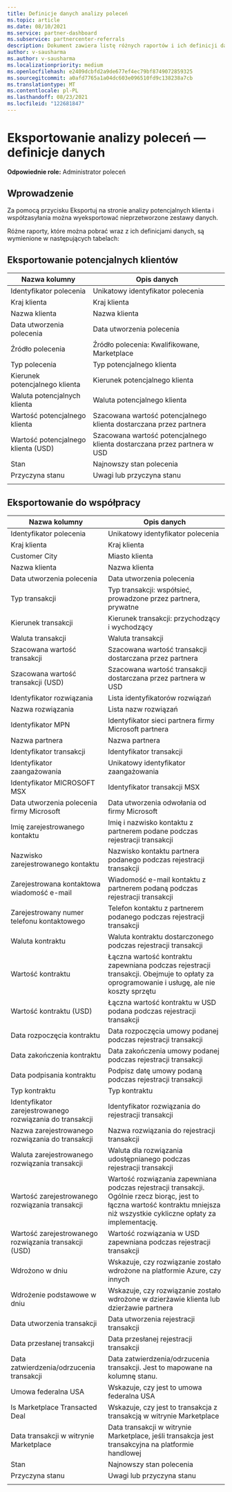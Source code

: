 ```yaml
---
title: Definicje danych analizy poleceń
ms.topic: article
ms.date: 08/10/2021
ms.service: partner-dashboard
ms.subservice: partnercenter-referrals
description: Dokument zawiera listę różnych raportów i ich definicji danych, które można pobrać ze stron analizy poleceń.
author: v-sausharma
ms.author: v-sausharma
ms.localizationpriority: medium
ms.openlocfilehash: e2409dcbfd2a9de677ef4ec79bf8749072859325
ms.sourcegitcommit: a0afd7765a1a04dc603e096510fd9c138238a7cb
ms.translationtype: MT
ms.contentlocale: pl-PL
ms.lasthandoff: 08/23/2021
ms.locfileid: "122681847"
---
```

# <a name="referral-analytics-export--data-definitions"></a>Eksportowanie analizy poleceń — definicje danych

**Odpowiednie role:** Administrator poleceń

## <a name="introduction"></a>Wprowadzenie

Za pomocą przycisku Eksportuj na stronie analizy potencjalnych klienta i współzasyłania można wyeksportować nieprzetworzone zestawy danych.

Różne raporty, które można pobrać wraz z ich definicjami danych, są wymienione w następujących tabelach:

## <a name="leads-export"></a>Eksportowanie potencjalnych klientów

|   Nazwa kolumny |   Opis danych    |
|----|----|
|   Identyfikator polecenia |   Unikatowy identyfikator polecenia  |
|   Kraj klienta    |   Kraj klienta |
|   Nazwa klienta   |   Nazwa klienta    |
|   Data utworzenia polecenia  |   Data utworzenia polecenia   |
|   Źródło polecenia |   Źródło polecenia: Kwalifikowane, Marketplace  |
|   Typ polecenia   |   Typ potencjalnego klienta    |
|   Kierunek potencjalnego klienta  |   Kierunek potencjalnego klienta   |
|   Waluta potencjalnych klienta   |   Waluta potencjalnego klienta    |
|   Wartość potencjalnego klienta  |   Szacowana wartość potencjalnego klienta dostarczana przez partnera    |
|   Wartość potencjalnego klienta (USD)    |   Szacowana wartość potencjalnego klienta dostarczana przez partnera w USD |
|   Stan      |   Najnowszy stan polecenia   |
|   Przyczyna stanu   |   Uwagi lub przyczyna stanu    |
|       |       |


## <a name="co-sell-export"></a>Eksportowanie do współpracy

|   Nazwa kolumny |   Opis danych    |
|    ----    |    ----    |
|   Identyfikator polecenia |   Unikatowy identyfikator polecenia  |
|   Kraj klienta    |   Kraj klienta |
|   Customer City   |   Miasto klienta    |
|   Nazwa klienta   |   Nazwa klienta    |
|   Data utworzenia polecenia  |   Data utworzenia polecenia   |
|   Typ transakcji   |   Typ transakcji: współsieć, prowadzone przez partnera, prywatne |
|   Kierunek transakcji  |   Kierunek transakcji: przychodzący i wychodzący    |
|   Waluta transakcji   |   Waluta transakcji    |
|   Szacowana wartość transakcji    |   Szacowana wartość transakcji dostarczana przez partnera    |
|   Szacowana wartość transakcji (USD)  |   Szacowana wartość transakcji dostarczana przez partnera w USD |
|   Identyfikator rozwiązania     |   Lista identyfikatorów rozwiązań |
|   Nazwa rozwiązania   |   Lista nazw rozwiązań  |
|   Identyfikator MPN  |   Identyfikator sieci partnera firmy Microsoft partnera |
|   Nazwa partnera    |   Nazwa partnera |
|   Identyfikator transakcji |   Identyfikator transakcji  |
|   Identyfikator zaangażowania   |   Unikatowy identyfikator zaangażowania    |
|   Identyfikator MICROSOFT MSX    |   Identyfikator transakcji MSX  |
|   Data utworzenia polecenia firmy Microsoft    |   Data utworzenia odwołania od firmy Microsoft |
|   Imię zarejestrowanego kontaktu   |   Imię i nazwisko kontaktu z partnerem podane podczas rejestracji transakcji |
|   Nazwisko zarejestrowanego kontaktu    |   Nazwisko kontaktu partnera podanego podczas rejestracji transakcji  |
|   Zarejestrowana kontaktowa wiadomość e-mail    |   Wiadomość e-mail kontaktu z partnerem podaną podczas rejestracji transakcji  |
|   Zarejestrowany numer telefonu kontaktowego |   Telefon kontaktu z partnerem podanego podczas rejestracji transakcji   |
|   Waluta kontraktu   |   Waluta kontraktu dostarczonego podczas rejestracji transakcji  |
|   Wartość kontraktu  |   Łączna wartość kontraktu zapewniana podczas rejestracji transakcji. Obejmuje to opłaty za oprogramowanie i usługę, ale nie koszty sprzętu  |
|   Wartość kontraktu (USD)    |   Łączna wartość kontraktu w USD podana podczas rejestracji transakcji   |
|   Data rozpoczęcia kontraktu |   Data rozpoczęcia umowy podanej podczas rejestracji transakcji    |
|   Data zakończenia kontraktu   |   Data zakończenia umowy podanej podczas rejestracji transakcji  |
|   Data podpisania kontraktu  |   Podpisz datę umowy podaną podczas rejestracji transakcji |
|   Typ kontraktu   |   Typ kontraktu    |
|   Identyfikator zarejestrowanego rozwiązania do transakcji |   Identyfikator rozwiązania do rejestracji transakcji    |
|   Nazwa zarejestrowanego rozwiązania do transakcji   |   Nazwa rozwiązania do rejestracji transakcji  |
|   Waluta zarejestrowanego rozwiązania transakcji   |   Waluta dla rozwiązania udostępnianego podczas rejestracji transakcji |
|   Wartość zarejestrowanego rozwiązania transakcji  |   Wartość rozwiązania zapewniana podczas rejestracji transakcji. Ogólnie rzecz biorąc, jest to łączna wartość kontraktu mniejsza niż wszystkie cykliczne opłaty za implementację.   |
|   Wartość zarejestrowanego rozwiązania transakcji (USD)    |   Wartość rozwiązania w USD zapewniana podczas rejestracji transakcji |
|   Wdrożono w dniu |   Wskazuje, czy rozwiązanie zostało wdrożone na platformie Azure, czy innych    |
|   Wdrożenie podstawowe w dniu   |   Wskazuje, czy rozwiązanie zostało wdrożone w dzierżawie klienta lub dzierżawie partnera  |
|   Data utworzenia transakcji  |   Data utworzenia rejestracji transakcji  |
|   Data przesłanej transakcji     |   Data przesłanej rejestracji transakcji |
|   Data zatwierdzenia/odrzucenia transakcji     |   Data zatwierdzenia/odrzucenia transakcji. Jest to mapowane na kolumnę stanu. |
|   Umowa federalna USA |   Wskazuje, czy jest to umowa federalna USA    |
|   Is Marketplace Transacted Deal  |   Wskazuje, czy jest to transakcja z transakcją w witrynie Marketplace    |
|   Data transakcji w witrynie Marketplace    |   Data transakcji w witrynie Marketplace, jeśli transakcja jest transakcyjna na platformie handlowej|
|   Stan      |   Najnowszy stan polecenia   |
|   Przyczyna stanu   |   Uwagi lub przyczyna stanu    |
|       |       |
